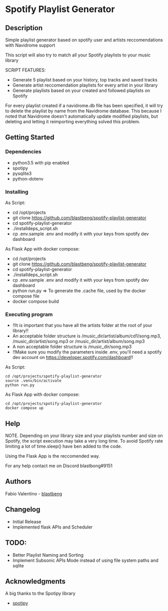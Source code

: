 # Spotify Playlist Generator

## Description

Simple playlist generator based on spotify user and artists reccomendations with Navidrome support

This script will also try to match all your Spotify playlists to your music library

SCRIPT FEATURES:
* Generate 5 playlist based on your history, top tracks and saved tracks
* Generate artist reccomendation playlists for every artist in your library
* Generate playlists based on your created and followed playlists on Spotify

For every playlist created if a navidrome.db file has been specified, it will try to delete the playlist by name from the Navidrome database.
This because I noted that Navidrome doesn't automatically update modified playlists, but deleting and letting it reimporting everything solved this problem.

## Getting Started

### Dependencies

* python3.5 with pip enabled
* spotipy
* pysqlite3
* python-dotenv

### Installing

As Script:
* cd /opt/projects
* git clone https://github.com/blastbeng/spotify-playlist-generator
* cd spotify-playlist-generator
* ./installdeps_script.sh
* cp .env.sample .env and modify it with your keys from spotify dev dashboard

As Flask App with docker compose:
* cd /opt/projects
* git clone https://github.com/blastbeng/spotify-playlist-generator
* cd spotify-playlist-generator
* ./installdeps_script.sh
* cp .env.sample .env and modify it with your keys from spotify dev dashboard
* python run.py => To generate the .cache file, used by the docker compose file
* docker compose build

### Executing program

* !!It is important that you have all the artists folder at the root of your library!!
* An acceptable folder structure is /music_dir/artist/album/cd1/song.mp3, /music_dir/artist/song.mp3 or /music_dir/artist/album/song.mp3
* A non acceptable folder structure is /music_dir/song.mp3
* !!Make sure you modify the parameters inside .env, you'll need a spotify dev account on https://developer.spotify.com/dashboard!!

As Script:
```
cd /opt/projects/spotify-playlist-generator
source .venv/bin/activate
python run.py
```

As Flask App with docker compose:
```
cd /opt/projects/spotify-playlist-generator
docker compose up
```

## Help

NOTE. Depending on your library size and your playlists number and size on Spotify, the script execution may take a very long time.
To avoid Spotify rate limiting a lot of time.sleep() have ben added to the code.

Using the Flask App is the reccomended way.


For any help contact me on Discord blastbong#9151

## Authors

Fabio Valentino - [blastbeng](https://github.com/blastbeng)  

## Changelog

* Initial Release
* Implemented flask APIs and Scheduler
 
## TODO:

* Better Playlist Naming and Sorting
* Implement Subsonic APIs Mode instead of using file system paths and sqlite

## Acknowledgments

A big thanks to the Spotipy library
* [spotipy](https://github.com/spotipy-dev/spotipy)
